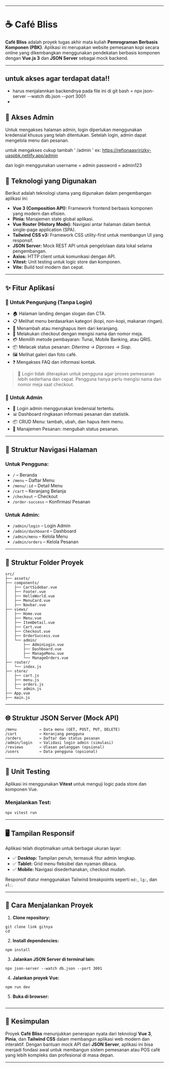 
---

# ☕ Café Bliss

**Café Bliss** adalah proyek tugas akhir mata kuliah **Pemrograman Berbasis Komponen (PBK)**. Aplikasi ini merupakan website pemesanan kopi secara online yang dikembangkan menggunakan pendekatan berbasis komponen dengan **Vue.js 3** dan **JSON Server** sebagai mock backend.

---
## untuk akses agar terdapat data!!
- harus menjalannkan backendnya pada file ini di git bash = 
npx json-server --watch db.json --port 3001
- 
## 🔐 Akses Admin

Untuk mengakses halaman admin, login diperlukan menggunakan kredensial khusus yang telah ditentukan. Setelah login, admin dapat mengelola menu dan pesanan.

untuk mengakses cukup tambah ' /admin ' 
ex: https://refionaasririzky-uaspbk.netlify.app/admin

dan login menggunakan
username = admin
password = admin123 

## 🧱 Teknologi yang Digunakan

Berikut adalah teknologi utama yang digunakan dalam pengembangan aplikasi ini:

* **Vue 3 (Composition API):** Framework frontend berbasis komponen yang modern dan efisien.
* **Pinia:** Manajemen state global aplikasi.
* **Vue Router (History Mode):** Navigasi antar halaman dalam bentuk single-page application (SPA).
* **Tailwind CSS v3:** Framework CSS utility-first untuk membangun UI yang responsif.
* **JSON Server:** Mock REST API untuk pengelolaan data lokal selama pengembangan.
* **Axios:** HTTP client untuk komunikasi dengan API.
* **Vitest:** Unit testing untuk logic store dan komponen.
* **Vite:** Build tool modern dan cepat.

---

## ✨ Fitur Aplikasi

### 👤 Untuk Pengunjung (Tanpa Login)

* 🏠 Halaman landing dengan slogan dan CTA.
* 📋 Melihat menu berdasarkan kategori (kopi, non-kopi, makanan ringan).
* 🛒 Menambah atau menghapus item dari keranjang.
* 🧾 Melakukan checkout dengan mengisi nama dan nomor meja.
* 💳 Memilih metode pembayaran: Tunai, Mobile Banking, atau QRIS.
* 📦 Melacak status pesanan: *Diterima → Diproses → Siap*.
* 🖼️ Melihat galeri dan foto café.
* ❓ Mengakses FAQ dan informasi kontak.

> 🔎 Login tidak diterapkan untuk pengguna agar proses pemesanan lebih sederhana dan cepat. Pengguna hanya perlu mengisi nama dan nomor meja saat checkout.

### 🔐 Untuk Admin

* 🔐 Login admin menggunakan kredensial tertentu.
* 📊 Dashboard ringkasan informasi pesanan dan statistik.
* 📦 CRUD Menu: tambah, ubah, dan hapus item menu.
* 🧾 Manajemen Pesanan: mengubah status pesanan.

---

## 🧭 Struktur Navigasi Halaman

### Untuk Pengguna:

* `/` – Beranda
* `/menu` – Daftar Menu
* `/menu/:id` – Detail Menu
* `/cart` – Keranjang Belanja
* `/checkout` – Checkout
* `/order-success` – Konfirmasi Pesanan

### Untuk Admin:

* `/admin/login` – Login Admin
* `/admin/dashboard` – Dashboard
* `/admin/menu` – Kelola Menu
* `/admin/orders` – Kelola Pesanan

---

## 📂 Struktur Folder Proyek

```
src/
├── assets/               
├── components/       
│   ├── CartSidebar.vue
│   ├── Footer.vue
│   ├── HelloWorld.vue
│   ├── MenuCard.vue
│   ├── Navbar.vue
├── views/ 
│   ├── Home.vue
│   ├── Menu.vue
│   ├── ItemDetail.vue
│   ├── Cart.vue
│   ├── Checkout.vue
│   ├── OrderSuccess.vue
│   └── admin/
│       ├── AdminLogin.vue
│       ├── Dashboard.vue
│       ├── ManageMenu.vue
│       └── ManageOrders.vue
├── router/      
│   └── index.js
├── store/       
│   ├── cart.js
│   ├── menu.js
│   ├── orders.js
│   └── admin.js
├── App.vue
├── main.js
```

---

## 🌐 Struktur JSON Server (Mock API)

```
/menu          → Data menu (GET, POST, PUT, DELETE)
/cart          → Keranjang pengguna
/orders        → Daftar dan status pesanan
/admin/login   → Validasi login admin (simulasi)
/reviews       → Ulasan pelanggan (opsional)
/users         → Data pengguna (opsional)
```

---

## 🧪 Unit Testing

Aplikasi ini menggunakan **Vitest** untuk menguji logic pada store dan komponen Vue.

### Menjalankan Test:

```
npx vitest run
```

---

## 🖥️ Tampilan Responsif

Aplikasi telah dioptimalkan untuk berbagai ukuran layar:

* ✅ **Desktop:** Tampilan penuh, termasuk fitur admin lengkap.
* ✅ **Tablet:** Grid menu fleksibel dan nyaman dibaca.
* ✅ **Mobile:** Navigasi disederhanakan, checkout mudah.

Responsif diatur menggunakan Tailwind breakpoints seperti `md:`, `lg:`, dan `xl:`.

---

## 🚀 Cara Menjalankan Proyek

1. **Clone repository:**

```
git clone link gitnya
cd 
```

2. **Install dependencies:**

```
npm install
```

3. **Jalankan JSON Server di terminal lain:**

```
npx json-server --watch db.json --port 3001
```

4. **Jalankan proyek Vue:**

```
npm run dev
```

5. **Buka di browser:**

```hasil dari npm run dev
```

---

## 📌 Kesimpulan

Proyek **Café Bliss** menunjukkan penerapan nyata dari teknologi **Vue 3**, **Pinia**, dan **Tailwind CSS** dalam membangun aplikasi web modern dan interaktif. Dengan bantuan mock API dari **JSON Server**, aplikasi ini bisa menjadi fondasi awal untuk membangun sistem pemesanan atau POS café yang lebih kompleks dan profesional di masa depan.

---


